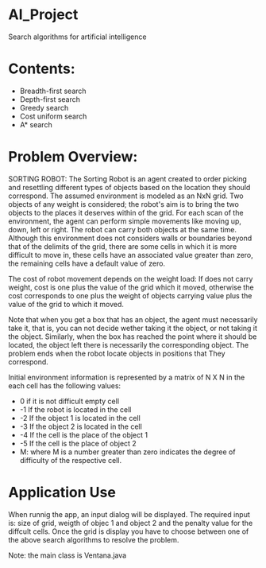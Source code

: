 # AI_Project
Search algorithms for artificial intelligence

# Contents:
- Breadth-first search
- Depth-first search
- Greedy search
- Cost uniform search
- A* search


# Problem Overview:

SORTING ROBOT: The Sorting Robot is an agent created to order picking and resettling different types of objects based on the location they should correspond. The  assumed environment is modeled as an NxN grid. Two objects of any weight is considered; the robot's aim is to bring the two objects to the places it deserves within of the grid. For each scan of the environment, the agent can perform simple movements like moving up, down, left or right. The robot can carry both objects at the same time. Although this environment does not considers walls or boundaries beyond that of the delimits of the grid, there are some cells  in which it is more difficult to move in, these cells have an associated value greater than zero, the remaining cells have a default value of zero.  

The cost of robot movement depends on the weight load: If does not carry weight, cost is one plus the value of the grid which it moved, otherwise the cost corresponds to one plus the weight of objects carrying value plus the value of the grid to which it moved.     

Note that when you get a box that has an object, the agent must necessarily take it, that is, you can not decide wether taking it the object, or not taking it the object. Similarly, when the box has reached the point where it should be located, the object left there is necessarily the corresponding object. The problem ends when the robot locate objects in positions that They correspond.

Initial environment information is represented by a matrix of N X N in the each cell has the following values:
- 0 if it is not difficult empty cell 
- -1 If the robot is located in the cell 
- -2 If the object 1 is located in the cell
- -3 If the object 2 is located in the cell
- -4 If the cell is the place of the object 1
- -5 If the cell is the place of object 2
- M: where M is a number greater than zero indicates the degree of difficulty of the respective cell.

# Application Use

When runnig the app, an input dialog will be displayed. The required input is: size of grid, weigth of objec 1 and object 2 and the penalty value for the diffcult cells. Once the grid is display you have to choose between one of the above search algorithms to resolve the problem.

Note: the main class is Ventana.java

